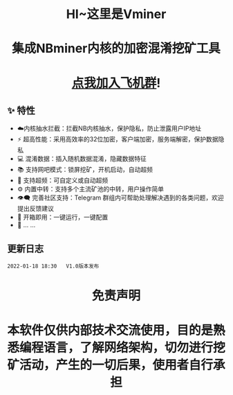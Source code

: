 <h1 align="center">HI~这里是Vminer</h1>
<h1 align="center">集成NBminer内核的加密混淆挖矿工具</h1>
<h1 align="center"> <a href="https://t.me/+PbVpnzBwwpkzNjY1">点我加入飞机群</a>!</h1>

## :sparkles: 特性

* :cloud:内核抽水拦截：拦截NB内核抽水，保护隐私，防止泄露用户IP地址
* :zap: 超高性能：采用高效率的32位加密，客户端加密，服务端解密，保护数据隐私
* 💻 混淆数据：插入随机数据混淆，隐藏数据特征
* 📚 支持网吧模式：锁屏挖矿，开机启动，自动超频
* 💾 支持超频：可自定义或自动超频
* :gear: 内置中转：支持多个主流矿池的中转，用户操作简单
* :eye_speech_bubble: 完善社区支持：Telegram 群组内可帮助处理解决遇到的各类问题，欢迎提出反馈建议
* :rocket: 开箱即用：一键运行，一键配置
* 🌈 ... ...


## 更新日志

```bigquery
2022-01-18 18:30   V1.0版本发布

```


<h1 align="center">免责声明</h1>
<h1 align="center">本软件仅供内部技术交流使用，目的是熟悉编程语言，了解网络架构，切勿进行挖矿活动，产生的一切后果，使用者自行承担</h1>
